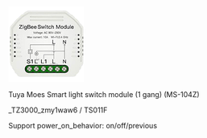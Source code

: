 ![icon](icon.png)

Tuya Moes Smart light switch module (1 gang) (MS-104Z) 

_TZ3000_zmy1waw6 / TS011F

Support power_on_behavior: on/off/previous

